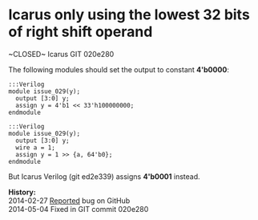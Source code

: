
Icarus only using the lowest 32 bits of right shift operand
===========================================================

~CLOSED~ Icarus GIT 020e280

The following modules should set the output to constant **4'b0000**:

    :::Verilog
    module issue_029(y);
      output [3:0] y;
      assign y = 4'b1 << 33'h100000000;
    endmodule

    :::Verilog
    module issue_029(y);
      output [3:0] y;
      wire a = 1;
      assign y = 1 >> {a, 64'b0};
    endmodule

But Icarus Verilog (git ed2e339) assigns **4'b0001** instead.

**History:**  
2014-02-27 [Reported](https://github.com/steveicarus/iverilog/issues/19) bug on GitHub  
2014-05-04 Fixed in GIT commit 020e280  
